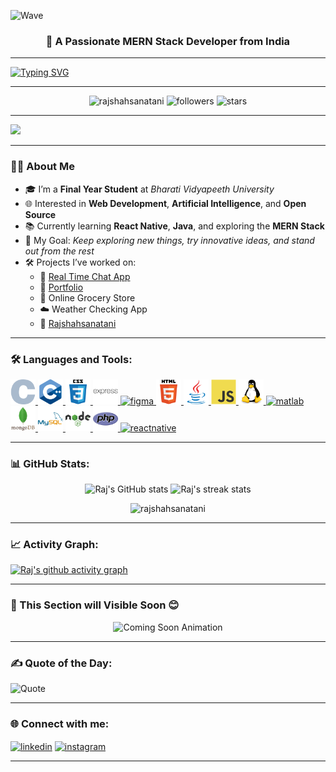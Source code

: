   
![Wave](https://capsule-render.vercel.app/api?type=waving&height=200&text=Hi%20👋%2C%20I'm%20Raj%20Shah&fontAlign=50&fontAlignY=40&color=gradient)
<h3 align="center">🚀 A Passionate MERN Stack Developer from India</h3> 

---

<!-- Typing Animation -->
[![Typing SVG](https://readme-typing-svg.herokuapp.com?size=25&color=00FFAB&center=true&vCenter=true&lines=Full+Stack+Developer;MERN+Stack+Enthusiast;Open+Source+Contributor;Tech+Explorer)](https://git.io/typing-svg)

---

<!-- Badges -->
<p align="center">
  <img src="https://komarev.com/ghpvc/?username=rajshahsanatani&label=Profile%20views&color=0e75b6&style=flat" alt="rajshahsanatani" />
  <img src="https://img.shields.io/github/followers/rajshahsanatani?label=Followers&style=social" alt="followers" />
  <img src="https://img.shields.io/github/stars/rajshahsanatani?label=Stars&style=social" alt="stars" />
</p>
 
---

<!-- Coding GIF -->
<img src="https://media.giphy.com/media/qgQUggAC3Pfv687qPC/giphy.gif" width="500" />

---
### 👨‍💻 About Me  

- 🎓 I’m a **Final Year Student** at *Bharati Vidyapeeth University*  
- 🌐 Interested in **Web Development**, **Artificial Intelligence**, and **Open Source**  
- 📚 Currently learning **React Native**, **Java**, and exploring the **MERN Stack**  
- 🚀 My Goal: *Keep exploring new things, try innovative ideas, and stand out from the rest*  
- 🛠️ Projects I’ve worked on:  
  - 🧮 [Real Time Chat App](https://chatify-sr2n.onrender.com)
  - 🌟 [Portfolio](https://rajshahportfolio.netlify.app/)
  - 🛒 Online Grocery Store
  - ☁️ Weather Checking App  
  - 🔗 [Rajshahsanatani](https://github.com/RajShahSanatani?tab=repositories)

---

### 🛠️ Languages and Tools:
<p align="left">
<a href="https://www.cprogramming.com/" target="_blank" rel="noreferrer"> <img src="https://raw.githubusercontent.com/devicons/devicon/master/icons/c/c-original.svg" alt="c" width="40" height="40"/> </a>
<a href="https://www.w3schools.com/cpp/" target="_blank" rel="noreferrer"> <img src="https://raw.githubusercontent.com/devicons/devicon/master/icons/cplusplus/cplusplus-original.svg" alt="cplusplus" width="40" height="40"/> </a>
<a href="https://www.w3schools.com/css/" target="_blank" rel="noreferrer"> <img src="https://raw.githubusercontent.com/devicons/devicon/master/icons/css3/css3-original-wordmark.svg" alt="css3" width="40" height="40"/> </a>
<a href="https://expressjs.com" target="_blank" rel="noreferrer"> <img src="https://raw.githubusercontent.com/devicons/devicon/master/icons/express/express-original-wordmark.svg" alt="express" width="40" height="40"/> </a>
<a href="https://www.figma.com/" target="_blank" rel="noreferrer"> <img src="https://www.vectorlogo.zone/logos/figma/figma-icon.svg" alt="figma" width="40" height="40"/> </a>
<a href="https://www.w3.org/html/" target="_blank" rel="noreferrer"> <img src="https://raw.githubusercontent.com/devicons/devicon/master/icons/html5/html5-original-wordmark.svg" alt="html5" width="40" height="40"/> </a>
<a href="https://www.java.com" target="_blank" rel="noreferrer"> <img src="https://raw.githubusercontent.com/devicons/devicon/master/icons/java/java-original.svg" alt="java" width="40" height="40"/> </a>
<a href="https://developer.mozilla.org/en-US/docs/Web/JavaScript" target="_blank" rel="noreferrer"> <img src="https://raw.githubusercontent.com/devicons/devicon/master/icons/javascript/javascript-original.svg" alt="javascript" width="40" height="40"/> </a>
<a href="https://www.linux.org/" target="_blank" rel="noreferrer"> <img src="https://raw.githubusercontent.com/devicons/devicon/master/icons/linux/linux-original.svg" alt="linux" width="40" height="40"/> </a>
<a href="https://www.mathworks.com/" target="_blank" rel="noreferrer"> <img src="https://upload.wikimedia.org/wikipedia/commons/2/21/Matlab_Logo.png" alt="matlab" width="40" height="40"/> </a>
<a href="https://www.mongodb.com/" target="_blank" rel="noreferrer"> <img src="https://raw.githubusercontent.com/devicons/devicon/master/icons/mongodb/mongodb-original-wordmark.svg" alt="mongodb" width="40" height="40"/> </a>
<a href="https://www.mysql.com/" target="_blank" rel="noreferrer"> <img src="https://raw.githubusercontent.com/devicons/devicon/master/icons/mysql/mysql-original-wordmark.svg" alt="mysql" width="40" height="40"/> </a>
<a href="https://nodejs.org" target="_blank" rel="noreferrer"> <img src="https://raw.githubusercontent.com/devicons/devicon/master/icons/nodejs/nodejs-original-wordmark.svg" alt="nodejs" width="40" height="40"/> </a>
<a href="https://www.php.net" target="_blank" rel="noreferrer"> <img src="https://raw.githubusercontent.com/devicons/devicon/master/icons/php/php-original.svg" alt="php" width="40" height="40"/> </a>
<a href="https://reactnative.dev/" target="_blank" rel="noreferrer"> <img src="https://reactnative.dev/img/header_logo.svg" alt="reactnative" width="40" height="40"/> </a>
</p>

---

### 📊 GitHub Stats:
<p align="center">
  <img src="https://github-readme-stats.vercel.app/api?username=rajshahsanatani&show_icons=true&theme=tokyonight" alt="Raj's GitHub stats" />
  <img src="https://github-readme-streak-stats.herokuapp.com/?user=rajshahsanatani&theme=tokyonight" alt="Raj's streak stats" />
</p>

<p align="center">
  <img src="https://github-readme-stats.vercel.app/api/top-langs?username=rajshahsanatani&show_icons=true&locale=en&layout=compact&theme=tokyonight" alt="rajshahsanatani" />
</p>

---

### 📈 Activity Graph:
[![Raj's github activity graph](https://github-readme-activity-graph.vercel.app/graph?username=rajshahsanatani&theme=react-dark)](https://github.com/rajshahsanatani)

---

### 🐍 This Section will Visible Soon 😊 
<p align="center">
  <img src="https://media.giphy.com/media/26Ff6nDUt5WDWUu3O/giphy.gif" width="500" alt="Coming Soon Animation"/>
</p>

---

### ✍️ Quote of the Day:
![Quote](https://quotes-github-readme.vercel.app/api?type=horizontal&theme=radical)

---
### 🌐 Connect with me:
<p align="left">
<a href="https://linkedin.com/in/rajshahsanatani" target="blank"><img align="center" src="https://raw.githubusercontent.com/rahuldkjain/github-profile-readme-generator/master/src/images/icons/Social/linked-in-alt.svg" alt="linkedin" height="30" width="40" /></a>
<a href="https://instagram.com/rajshahsanatani" target="blank"><img align="center" src="https://raw.githubusercontent.com/rahuldkjain/github-profile-readme-generator/master/src/images/icons/Social/instagram.svg" alt="instagram" height="30" width="40" /></a> 
</p>

---
